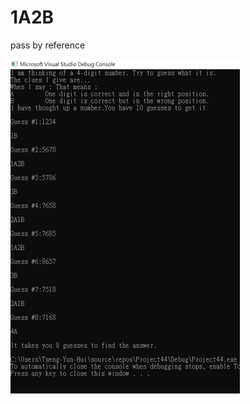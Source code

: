 # 1A2B
pass by reference

![image](https://github.com/yunhuitseng/1A2B/blob/master/%E5%9C%96%E7%89%871.png)
